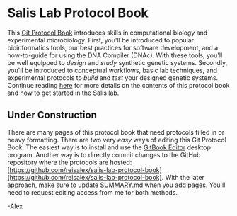 # Salis Lab Protocol Book

This [Git Protocol Book](https://www.gitbook.com/) introduces skills in computational biology and experimental microbiology. First, you'll be introduced to popular bioinformatics tools, our best practices for software development, and a how-to-guide for using the DNA Compiler \(DNAc\). With these tools, you'll be well equipped to _design_ and _study_ synthetic genetic systems. Secondly, you'll be introduced to conceptual workflows, basic lab techniques, and experimental protocols to _build_ and _test_ your designed genetic systems. Continue reading [here](getting-started/contents.md) for more details on the contents of this protocol book and how to get started in the Salis lab.

## Under Construction

There are many pages of this protocol book that need protocols filled in or heavy formatting. There are two very _easy_ ways of editing this Git Protocol Book. The easiest way is to install and use the [GitBook Editor](https://legacy.gitbook.com/editor) desktop program. Another way is to directly commit changes to the GitHub repository where the protocols are hosted: [https://github.com/reisalex/salis-lab-protocol-book](https://github.com/reisalex/salis-lab-protocol-book). With the later approach, make sure to update [SUMMARY.md](https://github.com/reisalex/salis-lab-protocol-book/tree/453898c9360786eef221e6fffd8409c03a547e50/SUMMARY.md) when you add pages. You'll need to request editing access from me for both methods.

-Alex

